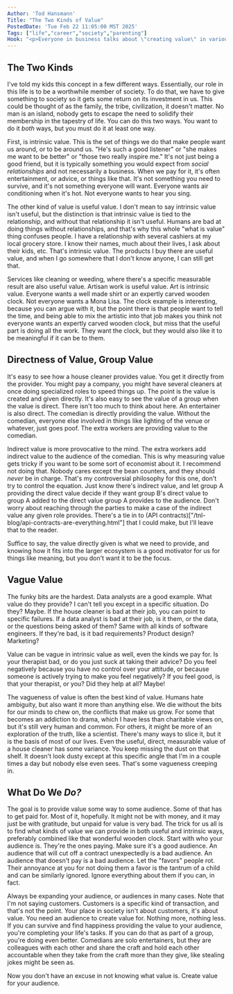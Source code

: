 ```yaml
---
Author: 'Tod Hansmann'
Title: "The Two Kinds of Value"
PostedDate: 'Tue Feb 22 11:05:00 MST 2025'
Tags: ["life","career","society","parenting"]
Hook: "<p>Everyone in business talks about \"creating value\" in various contexts, but what the hell does that mean? Well, there are two kinds, and you're either creating it directly or not, and with others or not. It can be complicated, but ultimately we can focus on ourselves and understand it all just fine.</p>"
---
```

## The Two Kinds

I've told my kids this concept in a few different ways. Essentially, our role in this life is to be a worthwhile member of society. To do that, we have to give something to society so it gets some return on its investment in us. This could be thought of as the family, the tribe, civilization, it doesn't matter. No man is an island, nobody gets to escape the need to solidify their membership in the tapestry of life. You can do this two ways. You want to do it _both_ ways, but you must do it at least one way.

First, is intrinsic value. This is the set of things we do that make people want us around, or to be around us. "He's such a good listener" or "she makes me want to be better" or "those two really inspire me." It's not just being a good friend, but it is typically something you would expect from _social relationships_ and not necessarily a business. When we pay for it, it's often entertainment, or advice, or things like that. It's not something you need to survive, and it's not something everyone will want. Everyone wants air conditioning when it's hot. Not everyone wants to hear you sing.

The other kind of value is useful value. I don't mean to say intrinsic value isn't useful, but the distinction is that intrinsic value is tied to the relationship, and without that relationship it isn't useful. Humans are bad at doing things without relationships, and that's why this whole "what is value" thing confuses people. I have a relationship with several cashiers at my local grocery store. I know their names, much about their lives, I ask about their kids, etc. That's intrinsic value. The products I buy there are useful value, and when I go somewhere that I don't know anyone, I can still get that.

Services like cleaning or weeding, where there's a specific measurable result are also useful value. Artisan work is useful value. Art is intrinsic value. Everyone wants a well made shirt or an expertly carved wooden clock. Not everyone wants a Mona Lisa. The clock example is interesting, because you can argue with it, but the point there is that people want to tell the time, and being able to mix the artistic into that job makes you think not everyone wants an expertly carved wooden clock, but miss that the useful part is doing all the work. They want the clock, but they would also like it to be meaningful if it can be to them.

## Directness of Value, Group Value

It's easy to see how a house cleaner provides value. You get it directly from the provider. You might pay a company, you might have several cleaners at once doing specialized roles to speed things up. The point is the value is created and given directly. It's also easy to see the value of a group when the value is direct. There isn't too much to think about here. An entertainer is also direct. The comedian is directly providing the value. Without the comedian, everyone else involved in things like lighting of the venue or whatever, just goes poof. The extra workers are providing value to the comedian.

Indirect value is more provocative to the mind. The extra workers add indirect value to the audience of the comedian. This is why measuring value gets tricky if you want to be some sort of economist about it. I recommend not doing that. Nobody cares except the bean counters, and they should _never_ be in charge. That's my controversial philosophy for this one, don't try to control the equation. Just know there's indirect value, and let group A providing the direct value decide if they want group B's direct value to group A added to the direct value group A provides to the audience. Don't worry about reaching through the parties to make a case of the indirect value any given role provides. There's a tie in to (API contracts)["/tnl-blog/api-contracts-are-everything.html"] that I could make, but I'll leave that to the reader.

Suffice to say, the value directly given is what we need to provide, and knowing how it fits into the larger ecosystem is a good motivator for us for things like meaning, but you don't want it to be the focus.

## Vague Value

The funky bits are the hardest. Data analysts are a good example. What value do they provide? I can't tell you except in a specific situation. Do they? Maybe. If the house cleaner is bad at their job, you can point to specific failures. If a data analyst is bad at their job, is it them, or the data, or the questions being asked of them? Same with all kinds of software engineers. If they're bad, is it bad requirements? Product design? Marketing?

Value can be vague in intrinsic value as well, even the kinds we pay for. Is your therapist bad, or do you just suck at taking their advice? Do you feel negatively because you have no control over your attitude, or because someone is actively trying to make you feel negatively? If you feel good, is that your therapist, or you? Did they help at all? Maybe!

The vagueness of value is often the best kind of value. Humans hate ambiguity, but also want it more than anything else. We die without the bits for our minds to chew on, the conflicts that make us grow. For some that becomes an addiction to drama, which I have less than charitable views on, but it's still very human and common. For others, it might be more of an exploration of the truth, like a scientist. There's many ways to slice it, but it is the basis of most of our lives. Even the useful, direct, measurable value of a house cleaner has some variance. You keep missing the dust on that shelf. It doesn't look dusty except at this specific angle that I'm in a couple times a day but nobody else even sees. That's some vagueness creeping in.

## What Do We _Do?_

The goal is to provide value some way to some audience. Some of that has to get paid for. Most of it, hopefully. It might not be with money, and it may just be with gratitude, but unpaid for value is very bad. The trick for us all is to find what kinds of value we can provide in both useful and intrinsic ways, preferably combined like that wonderful wooden clock. Start with who your audience is. They're the ones paying. Make sure it's a good audience. An audience that will cut off a contract unexpectedly is a bad audience. An audience that doesn't pay is a bad audience. Let the "favors" people rot. Their annoyance at you for not doing them a favor is the tantrum of a child and can be similarly ignored. Ignore everything about them if you can, in fact.

Always be expanding your audience, or audiences in many cases. Note that I'm not saying customers. Customers is a specific kind of transaction, and that's not the point. Your place in society isn't about customers, it's about value. You need an audience to create value for. Nothing more, nothing less. If you can survive and find happiness providing the value to your audience, you're completing your life's tasks. If you can do that as part of a group, you're doing even better. Comedians are solo entertainers, but they are colleagues with each other and share the craft and hold each other accountable when they take from the craft more than they give, like stealing jokes might be seen as.

Now you don't have an excuse in not knowing what value is. Create value for your audience.
